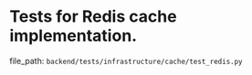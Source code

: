 # Tests for Redis cache implementation.

  file_path: `backend/tests/infrastructure/cache/test_redis.py`
